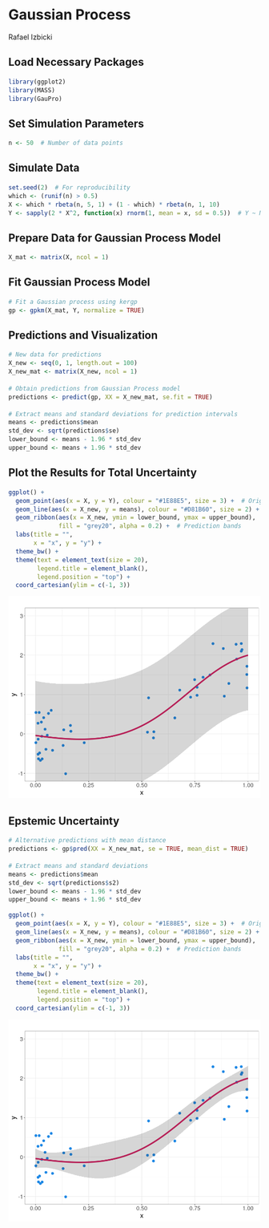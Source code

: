 Gaussian Process
================
Rafael Izbicki

## Load Necessary Packages

``` r
library(ggplot2)
library(MASS)
library(GauPro)
```

## Set Simulation Parameters

``` r
n <- 50  # Number of data points
```

## Simulate Data

``` r
set.seed(2)  # For reproducibility
which <- (runif(n) > 0.5)
X <- which * rbeta(n, 5, 1) + (1 - which) * rbeta(n, 1, 10)
Y <- sapply(2 * X^2, function(x) rnorm(1, mean = x, sd = 0.5))  # Y ~ N(x, 0.1)
```

## Prepare Data for Gaussian Process Model

``` r
X_mat <- matrix(X, ncol = 1)
```

## Fit Gaussian Process Model

``` r
# Fit a Gaussian process using kergp
gp <- gpkm(X_mat, Y, normalize = TRUE)
```

## Predictions and Visualization

``` r
# New data for predictions
X_new <- seq(0, 1, length.out = 100)
X_new_mat <- matrix(X_new, ncol = 1)

# Obtain predictions from Gaussian Process model
predictions <- predict(gp, XX = X_new_mat, se.fit = TRUE)

# Extract means and standard deviations for prediction intervals
means <- predictions$mean
std_dev <- sqrt(predictions$se)
lower_bound <- means - 1.96 * std_dev
upper_bound <- means + 1.96 * std_dev
```

## Plot the Results for Total Uncertainty

``` r
ggplot() +
  geom_point(aes(x = X, y = Y), colour = "#1E88E5", size = 3) +  # Original data
  geom_line(aes(x = X_new, y = means), colour = "#D81B60", size = 2) +  # Estimated regression
  geom_ribbon(aes(x = X_new, ymin = lower_bound, ymax = upper_bound), 
              fill = "grey20", alpha = 0.2) +  # Prediction bands
  labs(title = "",
       x = "x", y = "y") +
  theme_bw() + 
  theme(text = element_text(size = 20), 
        legend.title = element_blank(), 
        legend.position = "top") +
  coord_cartesian(ylim = c(-1, 3)) 
```

![](Gaussian_Process_Notebook_files/figure-gfm/plot-results-1.png)<!-- -->

## Epstemic Uncertainty

``` r
# Alternative predictions with mean distance
predictions <- gp$pred(XX = X_new_mat, se = TRUE, mean_dist = TRUE)

# Extract means and standard deviations
means <- predictions$mean
std_dev <- sqrt(predictions$s2)
lower_bound <- means - 1.96 * std_dev
upper_bound <- means + 1.96 * std_dev
```

``` r
ggplot() +
  geom_point(aes(x = X, y = Y), colour = "#1E88E5", size = 3) +  # Original data
  geom_line(aes(x = X_new, y = means), colour = "#D81B60", size = 2) +  # Estimated regression
  geom_ribbon(aes(x = X_new, ymin = lower_bound, ymax = upper_bound), 
              fill = "grey20", alpha = 0.2) +  # Prediction bands
  labs(title = "",
       x = "x", y = "y") +
  theme_bw() + 
  theme(text = element_text(size = 20), 
        legend.title = element_blank(), 
        legend.position = "top") +
  coord_cartesian(ylim = c(-1, 3))
```

![](Gaussian_Process_Notebook_files/figure-gfm/plot-alternative-1.png)<!-- -->
